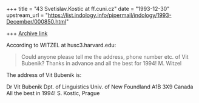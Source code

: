 +++
title = "43 Svetislav.Kostic at ff.cuni.cz"
date = "1993-12-30"
upstream_url = "https://list.indology.info/pipermail/indology/1993-December/000850.html"

+++
[Archive link](https://list.indology.info/pipermail/indology/1993-December/000850.html)

According to WITZEL at husc3.harvard.edu:
> 
> Could anyone please tell me the address, phone number etc. of Vit Bubenik?
> Thanks in advance and all the best for 1994!
> M. Witzel
>  

The address of Vit Bubenik is:
> 
 Dr Vit Bubenik
Dpt. of Linguistics
Univ. of New Foundland
A1B 3X9 
Canada  
All the best in 1994!
S. Kostic, Prague





